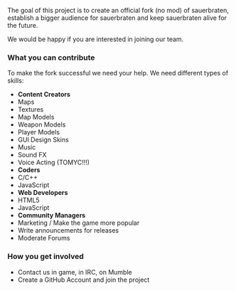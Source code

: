 The goal of this project is to create an official fork (no mod) of sauerbraten, establish a bigger audience for sauerbraten and keep sauerbraten alive for the future.

We would be happy if you are interested in joining our team.

### What you can contribute

To make the fork successful we need your help. We need different types of skills:

* **Content Creators**
 * Maps
 * Textures
 * Map Models
 * Weapon Models
 * Player Models
 * GUI Design Skins
 * Music
 * Sound FX
 * Voice Acting (TOMYC!!!)
* **Coders**
 * C/C++
 * JavaScript
* **Web Developers**
 * HTML5
 * JavaScript
* **Community Managers**
 * Marketing / Make the game more popular
 * Write announcements for releases
 * Moderate Forums

### How you get involved

* Contact us in game, in IRC, on Mumble
* Create a GitHub Account and join the project
